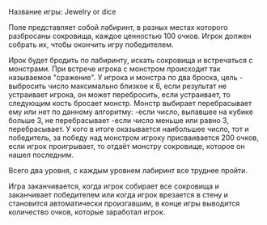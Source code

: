 Название игры: Jewelry or dice

Поле представляет собой лабиринт, в разных местах которого разбросаны сокровища, каждое ценностью 100 очков. Игрок должен собрать их, чтобы окончить игру победителем.

Ирок будет бродить по лабиринту, искать сокровища и встречаться с монстрами. 
При встрече игрока с монстром происходит так называемое "сражение". 
У игрока и монстра по два броска, цель - выбросить число максимально близкое к 6, если результат не устраивает игрока, он может перебросить, если устраивает, то следующим кость бросает монстр. Монстр выбирает перебрасывает ему или нет по данному алгоритму:
-если число, выпавшее на кубике больше 3, не перебрасывает
-если число меньше или равно 3, перебрасывает. 
У кого в итоге оказывается наибольшее число, тот и победитель, за победу над монстром игроку присваивается 200 очков, если игрок проигрывает, то отдаёт монстру сокровище, которое он нашел последним. 

Всего два уровня, с каждым уровнем лабиринт все труднее пройти.

Игра заканчивается, когда игрок собирает все сокровища и заканчивает победителем или когда игрок врезается в стену и становится автоматически произгавшим, в конце игры выводится количество очков, которые заработал игрок.
